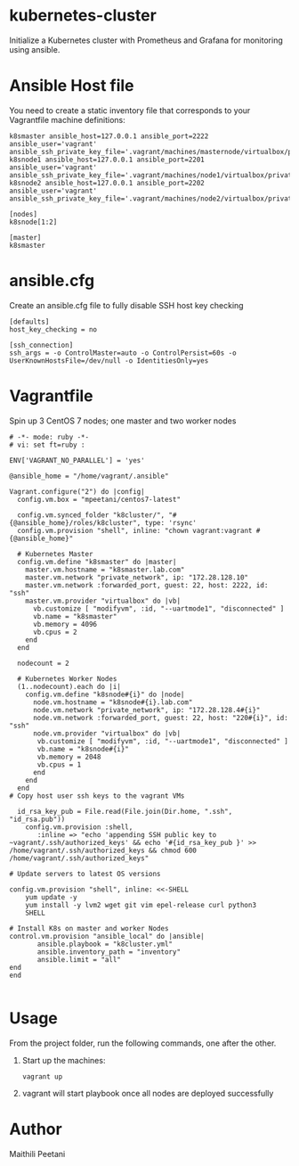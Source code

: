 # kubernetes-cluster

Initialize a Kubernetes cluster with Prometheus and Grafana for monitoring using ansible.


# Ansible Host file

You need to create a static inventory file that corresponds to your Vagrantfile machine definitions:


```
k8smaster ansible_host=127.0.0.1 ansible_port=2222 ansible_user='vagrant' ansible_ssh_private_key_file='.vagrant/machines/masternode/virtualbox/private_key'
k8snode1 ansible_host=127.0.0.1 ansible_port=2201 ansible_user='vagrant' ansible_ssh_private_key_file='.vagrant/machines/node1/virtualbox/private_key'
k8snode2 ansible_host=127.0.0.1 ansible_port=2202 ansible_user='vagrant' ansible_ssh_private_key_file='.vagrant/machines/node2/virtualbox/private_key'

[nodes]
k8snode[1:2]

[master]
k8smaster

```

# ansible.cfg

Create an ansible.cfg file to fully disable SSH host key checking

```
[defaults]
host_key_checking = no

[ssh_connection]
ssh_args = -o ControlMaster=auto -o ControlPersist=60s -o UserKnownHostsFile=/dev/null -o IdentitiesOnly=yes

```


# Vagrantfile

Spin up 3 CentOS 7 nodes; one master and two worker nodes

```
# -*- mode: ruby -*-
# vi: set ft=ruby :

ENV['VAGRANT_NO_PARALLEL'] = 'yes'

@ansible_home = "/home/vagrant/.ansible"

Vagrant.configure("2") do |config|
  config.vm.box = "mpeetani/centos7-latest"

  config.vm.synced_folder "k8cluster/", "#{@ansible_home}/roles/k8cluster", type: 'rsync'
  config.vm.provision "shell", inline: "chown vagrant:vagrant #{@ansible_home}"

  # Kubernetes Master
  config.vm.define "k8smaster" do |master|
    master.vm.hostname = "k8smaster.lab.com"
    master.vm.network "private_network", ip: "172.28.128.10"
    master.vm.network :forwarded_port, guest: 22, host: 2222, id: "ssh"
    master.vm.provider "virtualbox" do |vb|
      vb.customize [ "modifyvm", :id, "--uartmode1", "disconnected" ]
      vb.name = "k8smaster"
      vb.memory = 4096
      vb.cpus = 2
    end
  end

  nodecount = 2

  # Kubernetes Worker Nodes
  (1..nodecount).each do |i|
    config.vm.define "k8snode#{i}" do |node|
      node.vm.hostname = "k8snode#{i}.lab.com"
      node.vm.network "private_network", ip: "172.28.128.4#{i}"
      node.vm.network :forwarded_port, guest: 22, host: "220#{i}", id: "ssh"
      node.vm.provider "virtualbox" do |vb|
       vb.customize [ "modifyvm", :id, "--uartmode1", "disconnected" ]
       vb.name = "k8snode#{i}"
       vb.memory = 2048
       vb.cpus = 1
      end
    end
  end
# Copy host user ssh keys to the vagrant VMs

  id_rsa_key_pub = File.read(File.join(Dir.home, ".ssh", "id_rsa.pub"))
    config.vm.provision :shell,
       :inline => "echo 'appending SSH public key to ~vagrant/.ssh/authorized_keys' && echo '#{id_rsa_key_pub }' >> /home/vagrant/.ssh/authorized_keys && chmod 600 /home/vagrant/.ssh/authorized_keys"

# Update servers to latest OS versions

config.vm.provision "shell", inline: <<-SHELL
    yum update -y
    yum install -y lvm2 wget git vim epel-release curl python3
    SHELL

# Install K8s on master and worker Nodes
control.vm.provision "ansible_local" do |ansible|
       ansible.playbook = "k8cluster.yml"
       ansible.inventory_path = "inventory"
       ansible.limit = "all"
end
end


```


# Usage

From the project folder, run the following commands, one after the other.

1. Start up the machines:

   `vagrant up`

2. vagrant will start playbook once all nodes are deployed successfully

# Author

Maithili Peetani
